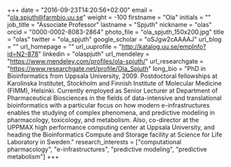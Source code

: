 +++
date = "2016-09-23T14:20:56+02:00"
email = "ola.spjuth@farmbio.uu.se"
weight = -100
firstname = "Ola"
initials = ""
job_title = "Associate Professor"
lastname = "Spjuth"
nickname = "olas"
orcid = "0000-0002-8083-2864"
photo_file = "ola_spjuth_150x200.jpg"
title = "olas"
twitter = "ola_spjuth"
google_scholar = "oSJgw2cAAAAJ"
url_blog = ""
url_homepage = ""
url_uuprofile = "http://katalog.uu.se/empInfo?id=N2-878"
linkedin = "olaspjuth"
url_mendeley = "https://www.mendeley.com/profiles/ola-spjuth/"
url_researchgate = "https://www.researchgate.net/profile/Ola_Spjuth"
long_bio = "PhD in Bioinformatics from Uppsala University, 2009. Postdoctoral fellowships at Karolinska Institutet, Stockholm and Finnish Institute of Molecular Medicine (FIMM), Helsinki. Currently employed as Senior Lecturer at Department of Pharmaceutical Biosciences in the fields of data-intensive and translational bioinformatics with a particular focus on how modern e-infrastructures enables the studying of complex phenomena, and predictive modeling in pharmacology, toxicology, and metabolism. Also, co-director at the UPPMAX high performance computing center at Uppsala University, and heading the Bioinformatics Compute and Storage facility at Science for Life Laboratory in Sweden."
research_interests = ["computational pharmacology", "e-infrastructures", "predictive modeling", "predictive metabolism"]
+++

